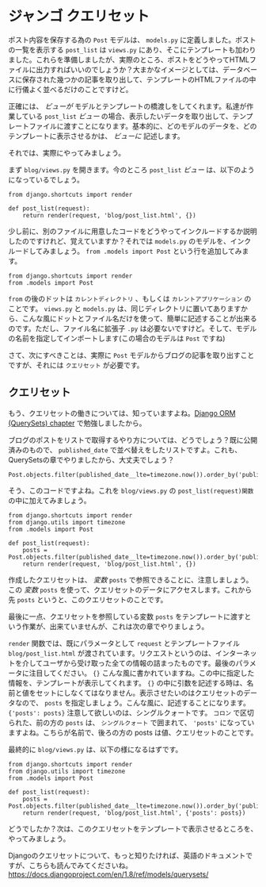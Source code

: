 # ジャンゴ クエリセット

ポスト内容を保存する為の `Post` モデルは、 `models.py` に定義しました。ポストの一覧を表示する `post_list` は `views.py` にあり、そこにテンプレートも加わりました。これらを準備しましたが、実際のところ、ポストをどうやってHTMLファイルに出力すればいいのでしょうか？大まかなイメージとしては、データベースに保存された幾つかの記事を取り出して、テンプレートのHTMLファイルの中に行儀よく並べるだけのことですけど。

正確には、 *ビューが* モデルとテンプレートの橋渡しをしてくれます。私達が作業している `post_list` *ビュー* の場合、表示したいデータを取り出して、テンプレートファイルに渡すことになります。基本的に、どのモデルのデータを、どのテンプレートに表示させるかは、 *ビューに* 記述します。

それでは、実際にやってみましょう。

まず `blog/views.py` を開きます。今のところ `post_list` *ビュー* は、以下のようになっているでしょう。

    from django.shortcuts import render

    def post_list(request):
        return render(request, 'blog/post_list.html', {})

少し前に、別のファイルに用意したコードをどうやってインクルードするか説明したのですけれど、覚えていますか？それでは `models.py` のモデルを、インクルードしてみましょう。 `from .models import Post` という行を追加してみます。

    from django.shortcuts import render
    from .models import Post

`from` の後のドットは `カレントディレクトリ` 、もしくは `カレントアプリケーション` のことです。 `views.py` と `models.py` は、同じディレクトリに置いてありますから、こんな風にドットとファイル名だけを使って、簡単に記述することが出来るのです。ただし、ファイル名に拡張子 `.py` は必要ないですけど。そして、モデルの名前を指定してインポートします(この場合のモデルは `Post` ですね)

さて、次にすべきことは、実際に `Post` モデルからブログの記事を取り出すことですが、それには `クエリセット` が必要です。

## クエリセット

もう、クエリセットの働きについては、知っていますよね。[Django ORM (QuerySets) chapter](../django_orm/README.md) で勉強しましたから。

ブログのポストをリストで取得するやり方については、どうでしょう？既に公開済みのもので、 `published_date` で並べ替えをしたリストですよ。これも、QuerySetsの章でやりましたから、大丈夫でしょう？

    Post.objects.filter(published_date__lte=timezone.now()).order_by('published_date')

そう、このコードですよね。これを `blog/views.py` の `post_list(request)関数` の中に加えてみましょう。

    from django.shortcuts import render
    from django.utils import timezone
    from .models import Post

    def post_list(request):
        posts = Post.objects.filter(published_date__lte=timezone.now()).order_by('published_date')
        return render(request, 'blog/post_list.html', {})

作成したクエリセットは、 *変数* `posts` で参照できることに、注意しましょう。この *変数* `posts` を使って、クエリセットのデータにアクセスします。これから先 `posts` というと、このクエリセットのことです。

最後に一点、クエリセットを参照している変数 `posts` をテンプレートに渡すという作業が、出来ていませんが、これは次の章でやりましょう。

`render` 関数では、既にパラメータとして `request` とテンプレートファイル `blog/post_list.html` が渡されています。リクエストというのは、インターネットを介してユーザから受け取った全ての情報の詰まったものです。最後のパラメータに注目してください。 `{}` こんな風に書かれていますね。この中に指定した情報を、テンプレートが表示してくれます。 `{}` の中に引数を記述する時は、名前と値をセットにしなくてはなりません。表示させたいのはクエリセットのデータなので、 `posts` を指定しましょう。こんな風に、記述することになります。 `{'posts': posts}` 注意して欲しいのは、シングルクォートです。 `コロン` で区切られた、前の方の `posts` は、 `シングルクォート` で囲まれて、 `'posts'` になっていますよね。こちらが名前で、後ろの方の posts は値、クエリセットのことです。

最終的に `blog/views.py` は、以下の様になるはずです。

    from django.shortcuts import render
    from django.utils import timezone
    from .models import Post

    def post_list(request):
        posts = Post.objects.filter(published_date__lte=timezone.now()).order_by('published_date')
        return render(request, 'blog/post_list.html', {'posts': posts})

どうでしたか？次は、このクエリセットをテンプレートで表示させるところを、やってみましょう。

Djangoのクエリセットについて、もっと知りたければ、英語のドキュメントですが、こちらも読んでみてくださいね。 https://docs.djangoproject.com/en/1.8/ref/models/querysets/



